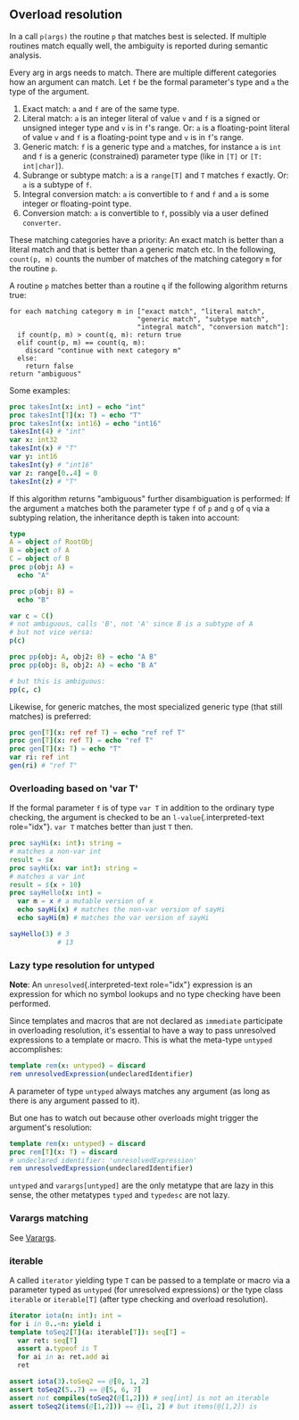## Overload resolution

In a call `p(args)` the routine `p` that matches best is selected. If
multiple routines match equally well, the ambiguity is reported during
semantic analysis.

Every arg in args needs to match. There are multiple different
categories how an argument can match. Let `f` be the formal parameter\'s
type and `a` the type of the argument.

1.  Exact match: `a` and `f` are of the same type.
2.  Literal match: `a` is an integer literal of value `v` and `f` is a
    signed or unsigned integer type and `v` is in `f`\'s range. Or: `a`
    is a floating-point literal of value `v` and `f` is a floating-point
    type and `v` is in `f`\'s range.
3.  Generic match: `f` is a generic type and `a` matches, for instance
    `a` is `int` and `f` is a generic (constrained) parameter type (like
    in `[T]` or `[T: int|char]`).
4.  Subrange or subtype match: `a` is a `range[T]` and `T` matches `f`
    exactly. Or: `a` is a subtype of `f`.
5.  Integral conversion match: `a` is convertible to `f` and `f` and `a`
    is some integer or floating-point type.
6.  Conversion match: `a` is convertible to `f`, possibly via a user
    defined `converter`.

These matching categories have a priority: An exact match is better than
a literal match and that is better than a generic match etc. In the
following, `count(p, m)` counts the number of matches of the matching
category `m` for the routine `p`.

A routine `p` matches better than a routine `q` if the following
algorithm returns true:

    for each matching category m in ["exact match", "literal match",
                                    "generic match", "subtype match",
                                    "integral match", "conversion match"]:
      if count(p, m) > count(q, m): return true
      elif count(p, m) == count(q, m):
        discard "continue with next category m"
      else:
        return false
    return "ambiguous"

Some examples:

``` nim
proc takesInt(x: int) = echo "int"
proc takesInt[T](x: T) = echo "T"
proc takesInt(x: int16) = echo "int16"
takesInt(4) # "int"
var x: int32
takesInt(x) # "T"
var y: int16
takesInt(y) # "int16"
var z: range[0..4] = 0
takesInt(z) # "T"
```

If this algorithm returns \"ambiguous\" further disambiguation is
performed: If the argument `a` matches both the parameter type `f` of
`p` and `g` of `q` via a subtyping relation, the inheritance depth is
taken into account:

``` nim
type
A = object of RootObj
B = object of A
C = object of B
proc p(obj: A) =
  echo "A"

proc p(obj: B) =
  echo "B"

var c = C()
# not ambiguous, calls 'B', not 'A' since B is a subtype of A
# but not vice versa:
p(c)

proc pp(obj: A, obj2: B) = echo "A B"
proc pp(obj: B, obj2: A) = echo "B A"

# but this is ambiguous:
pp(c, c)
```

Likewise, for generic matches, the most specialized generic type (that
still matches) is preferred:

``` nim
proc gen[T](x: ref ref T) = echo "ref ref T"
proc gen[T](x: ref T) = echo "ref T"
proc gen[T](x: T) = echo "T"
var ri: ref int
gen(ri) # "ref T"
```

### Overloading based on \'var T\'

If the formal parameter `f` is of type `var T` in addition to the
ordinary type checking, the argument is checked to be an
`l-value`{.interpreted-text role="idx"}. `var T` matches better than
just `T` then.

``` nim
proc sayHi(x: int): string =
# matches a non-var int
result = $x
proc sayHi(x: var int): string =
# matches a var int
result = $(x + 10)
proc sayHello(x: int) =
  var m = x # a mutable version of x
  echo sayHi(x) # matches the non-var version of sayHi
  echo sayHi(m) # matches the var version of sayHi

sayHello(3) # 3
            # 13
```

### Lazy type resolution for untyped

**Note**: An `unresolved`{.interpreted-text role="idx"} expression is an
expression for which no symbol lookups and no type checking have been
performed.

Since templates and macros that are not declared as `immediate`
participate in overloading resolution, it\'s essential to have a way to
pass unresolved expressions to a template or macro. This is what the
meta-type `untyped` accomplishes:

``` nim
template rem(x: untyped) = discard
rem unresolvedExpression(undeclaredIdentifier)
```

A parameter of type `untyped` always matches any argument (as long as
there is any argument passed to it).

But one has to watch out because other overloads might trigger the
argument\'s resolution:

``` nim
template rem(x: untyped) = discard
proc rem[T](x: T) = discard
# undeclared identifier: 'unresolvedExpression'
rem unresolvedExpression(undeclaredIdentifier)
```

`untyped` and `varargs[untyped]` are the only metatype that are lazy in
this sense, the other metatypes `typed` and `typedesc` are not lazy.

### Varargs matching

See [Varargs](#types-varargs).

### iterable

A called `iterator` yielding type `T` can be passed to a template or
macro via a parameter typed as `untyped` (for unresolved expressions) or
the type class `iterable` or `iterable[T]` (after type checking and
overload resolution).

``` nim
iterator iota(n: int): int =
for i in 0..<n: yield i
template toSeq2[T](a: iterable[T]): seq[T] =
  var ret: seq[T]
  assert a.typeof is T
  for ai in a: ret.add ai
  ret

assert iota(3).toSeq2 == @[0, 1, 2]
assert toSeq2(5..7) == @[5, 6, 7]
assert not compiles(toSeq2(@[1,2])) # seq[int] is not an iterable
assert toSeq2(items(@[1,2])) == @[1, 2] # but items(@[1,2]) is
```

